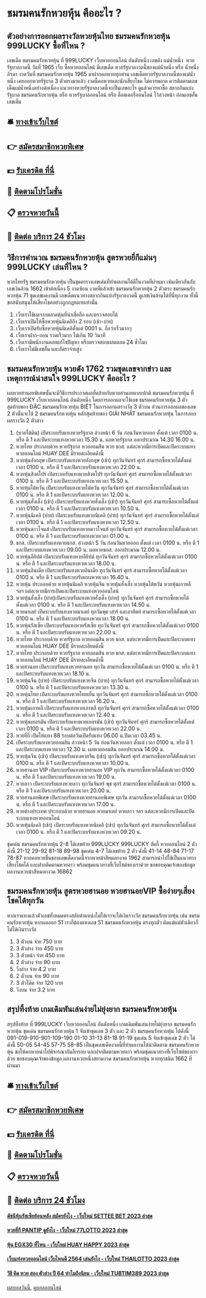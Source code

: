 # ชมรมคนรักหวยหุ้น คืออะไร ?
## ตัวอย่างการออกผลรางวัลหวยหุ้นไทย ชมรมคนรักหวยหุ้น 999LUCKY ซื้อที่ไหน ?
เลขเด็ด ชมรมคนรักหวยหุ้น ที่ 999LUCKY เว็บหวยออนไลน์ อันดับหนึ่ง เลขดัง แม่น้ำหนึ่ง  หวยรัฐบาลงวดนี้ วันที่ 1965
เว็บ ซื้อหวยออนไลน์ มีเลขเด็ด หวยรัฐบาลงวดนี้ของแม่น้ำหนึ่ง หรือ น้ำหนึ่ง ภิรดา งวดวันที่ ชมรมคนรักหวยหุ้น 1965 มาฝากคอหวยทุกท่าน เลขเด็ดหวยรัฐบาลงวดนี้ของแม่น้ำหนึ่ง เคยออกหวยรัฐบาล 3 ตัวตรงมาแล้ว งวดนี้คอหวยและนักเสี่ยงโชค ไม่ควรพลาด ควรติดตามเลขเด็ดแม่น้ำหนึ่งอย่างต่อเนื่อง แนวทางหวยรัฐบาลงวดนี้จะเป็นเลขอะไร ดูแล้วควรหาซื้อ สลากกินแบ่งรัฐบาล ชมรมคนรักหวยหุ้น หรือ หวยรัฐบาลออนไลน์ หรือ ล็อตเตอรี่ออนไลน์ ไว้ล่วงหน้า ก่อนเลขอั้น เลขเต็ม

## 🛎 [ทางเข้าเว็บไซต์](https://bit.ly/3BG5bNw)
## 👉 [สมัครสมาชิกหวยพิเศษ](https://bit.ly/3BG5bNw)
## 💵 [รับเครดิต ที่นี่](https://bit.ly/3C3mvgS)
## 👑 [ติดตามโปรโมชั่น](https://bit.ly/3C3mvgS)
## 📋 [ตรวจหวยวันนี้](https://bit.ly/3C3mvgS)
## 📱 [ติดต่อ บริการ 24 ชัวโมง](https://bit.ly/3C3mvgS)

## วิธีการคำนวณ ชมรมคนรักหวยหุ้น สูตรหวยยี่กีแม่นๆ 999LUCKY เล่นที่ไหน ?
หวยไทยรัฐ ชมรมคนรักหวยหุ้น เป็นชุดตารางเลขเด่นที่ทำผลงานได้ดีในงวดที่ผ่านมา เช่นเดียวกันกับเลขเงินล้าน 1662 เข้าต่อเนื่อง 5 งวดซ้อน งวดที่แล้วเข้า ชมรมคนรักหวยหุ้น 2 ตัวตรง ชมรมคนรักหวยหุ้น 71 ชุดเลขผลงานดี เลขเด็ดแนวทางสลากกินแบ่งรัฐบาลงวดนี้ ดูเลขเงินล้านได้ที่นี่ทุกงวด ทั้งนี้ขอสนับสนุนให้เสี่ยงโชคอย่างถูกกฎหมายเท่านั้น
1. เว็บเราใช้ผลจากตลาดหุ้นที่น่าเชื่อถือ และตรวจสอบได้
2. เว็บเราเปิดให้ซื้อหวยหุ้นนิเคอิถึง 2 รอบ (เช้า-บ่าย)
3. เว็บเราเปิดรับซื้อหวยหุ้นนิเคอิตั้งแต่ 0001 น. ถือว่าเร็วมากๆ
4. เว็บเราฝาก-ถอน รวดเร็วมาก ไม่เกิน 10 วินาที
5. เว็บเรามีพนักงานคอยแก้ไขปัญหา หรือตรวจสอบผลตลอด 24 ชั่วโมง
6. เว็บเราไม่มีเลขอั้น และอัตราจ่ายสูง

## ชมรมคนรักหวยหุ้น หวยดัง 1762 รวมชุดเลขจากข่าว และเหตุการณ์น่าสนใจ 999LUCKY คืออะไร ?
ผลหวยฮานอยพิเศษนั้นจะมีวิธีการประกาศผลที่คล้ายกับหวยฮานอยแบบปกติ ชมรมคนรักหวยหุ้น ที่ 999LUCKY เว็บหวยออนไลน์ อันดับหนึ่ง โดยการออกผลจะใช้เลข ชมรมคนรักหวยหุ้น 3 ตัวสุดท้ายของ ĐẶC ชมรมคนรักหวยหุ้น BIỆT ในการออกผลรางวัล 3 ตัวบน ส่วนการออกผลของเลข 2 ตัวนั้นจะใช้ 2 ชมรมคนรักหวยหุ้น หลักสุดท้ายของ GIẢI NHẤT ชมรมคนรักหวยหุ้น ในการออกผลรางวัล 2 ตัวล่าง
1. (หวยใต้ดิน) เปิดระบบรับแทงหวยรัฐบาล ล่วงหน้า 6 วัน ก่อนวันหวยออก ตั้งแต่ เวลา 0100 น. หรือ ตี 1 และปิดระบบแทงหวยเวลา 15.30 น. ผลหวยรัฐบาล ออกประมาณ 14.30 16.00 น.
2. หวยไทย ประกอบด้วย หวยรัฐบาล หวยออมสิน หวย ธกส. แต่ละหวยมีการเปิดและปิดระบบแทงหวยออนไลน์ HUAY DEE มีรายละเอียดดังนี้
3. หวยหุ้นอังกฤษ เปิดระบบรับแทงหวยอังกฤษ (เช้า) ทุกวันจันทร์ ศุกร์ สามารถซื้อหวยได้ตั้งแต่เวลา 0100 น. หรือ ตี 1 และปิดระบบรับแทงหวยเวลา 22.00 น.
4. หวยหุ้นสิงคโปร์ เปิดระบบรับแทงหวยสิงคโปร์ ทุกวันจันทร์ ศุกร์ สามารถซื้อหวยได้ตั้งแต่เวลา 0100 น. หรือ ตี 1 และปิดระบบรับแทงหวยเวลา 15.50 น.
5. หวยหุ้นไต้หวัน เปิดระบบรับแทงหวยไต้หวัน ทุกวันจันทร์ ศุกร์ สามารถซื้อหวยได้ตั้งแต่เวลา 0100 น. หรือ ตี 1 และปิดระบบรับแทงหวยเวลา 12.00 น.
6. หวยหุ้นฮั่งเส็ง (เช้า) เปิดระบบรับแทงหวยฮั่งเส็ง (เช้า) ทุกวันจันทร์ ศุกร์ สามารถซื้อหวยได้ตั้งแต่เวลา 0100 น. หรือ ตี 1 และปิดระบบรับแทงหวยเวลา 10.50 น.
7. หวยหุ้นนิเคอิ (บ่าย) เปิดระบบรับแทงหวยนิเคอิ (บ่าย) ทุกวันจันทร์ ศุกร์ สามารถซื้อหวยได้ตั้งแต่เวลา 0100 น. หรือ ตี 1 และปิดระบบรับแทงหวยเวลา 12.50 น.
8. หวยหุ้นดาวโจนส์ เปิดระบบรับแทงหวยดาวโจนส์ ทุกวันจันทร์ ศุกร์ สามารถซื้อหวยได้ตั้งแต่เวลา 0100 น. หรือ ตี 1 และปิดระบบรับแทงหวยเวลา 01.00 น.
9. ธกส. เปิดระบบรับแทงหวยธกส. ล่วงหน้า 5 วัน ก่อนวันหวยออก ตั้งแต่ เวลา 0100 น. หรือ ตี 1 และปิดระบบแทงหวยเวลา 09.00 น. ผลหวยธกส. ออกประมาณ 12.00 น.
10. หวยหุ้นอียิปต์ เปิดระบบรับแทงหวยอียิปต์ ทุกวันจันทร์ ศุกร์ สามารถซื้อหวยได้ตั้งแต่เวลา 0100 น. หรือ ตี 1 และปิดระบบรับแทงหวยเวลา 18.00 น.
11. หวยหุ้นอินเดีย เปิดระบบรับแทงหวยอินเดีย ทุกวันจันทร์ ศุกร์ สามารถซื้อหวยได้ตั้งแต่เวลา 0100 น. หรือ ตี 1 และปิดระบบรับแทงหวยเวลา 16.40 น.
12. หวยหุ้น ประกอบด้วย หวยหุ้นนิเคอิ หวยหุ้นจีน หวยหุ้นฮั่งเส็ง หวยหุ้นไต้หวัน หวยหุ้นเกาหลี ฯลฯ แต่ละหวยมีการเปิดและปิดระบบแทงหวยออนไลน์
13. หวยหุ้นฮั่งเส็ง (บ่าย)เปิดระบบรับแทงหวยฮั่งเส็ง (บ่าย) ทุกวันจันทร์ ศุกร์ สามารถซื้อหวยได้ตั้งแต่เวลา 0100 น. หรือ ตี 1 และปิดระบบรับแทงหวยเวลา 14.50 น.
14. หวยมาเลย์ เปิดระบบรับแทงหวยมาเลย์ ทุกวันพุธ เสาร์ และอาทิตย์ สามารถซื้อหวยได้ตั้งแต่เวลา 0100 น. หรือ ตี 1 และปิดระบบรับแทงหวยเวลา 18.00 น.
15. หวยหุ้นรัสเซีย เปิดระบบรับแทงหวยรัสเซีย ทุกวันจันทร์ ศุกร์ สามารถซื้อหวยได้ตั้งแต่เวลา 0100 น. หรือ ตี 1 และปิดระบบรับแทงหวยเวลา 22.00 น.
16. หวยไทย ประกอบด้วย หวยรัฐบาล หวยออมสิน หวย ธกส. แต่ละหวยมีการเปิดและปิดระบบแทงหวยออนไลน์ HUAY DEE มีรายละเอียดดังนี้
17. หวยไทย ประกอบด้วย หวยรัฐบาล หวยออมสิน หวย ธกส. แต่ละหวยมีการเปิดและปิดระบบแทงหวยออนไลน์ HUAY DEE มีรายละเอียดดังนี้
18. หวยฮานอย เปิดระบบรับแทงหวยฮานอย ทุกวัน สามารถซื้อหวยได้ตั้งแต่เวลา 0100 น. หรือ ตี 1 และปิดระบบรับแทงหวยเวลา 18.10 น.
19. หวยหุ้นจีน (บ่าย) เปิดระบบรับแทงหวยจีน (บ่าย) ทุกวันจันทร์ ศุกร์ สามารถซื้อหวยได้ตั้งแต่เวลา 0100 น. หรือ ตี 1 และปิดระบบรับแทงหวยเวลา 13.30 น.
20. หวยหุ้นไทย เปิดระบบรับแทงหวยไทยเย็น ทุกวันจันทร์ ศุกร์ สามารถซื้อหวยได้ตั้งแต่เวลา 0100 น. หรือ ตี 1 และปิดระบบรับแทงหวยเวลา 16.20 น.
21. หวยหุ้นเกาหลี เปิดระบบรับแทงหวยเกาหลี ทุกวันจันทร์ ศุกร์ สามารถซื้อหวยได้ตั้งแต่เวลา 0100 น. หรือ ตี 1 และปิดระบบรับแทงหวยเวลา 12.40 น.
22. หวยหุ้นเยอรมัน เปิดระบบรับแทงหวยเยอรมัน (เช้า) ทุกวันจันทร์ ศุกร์ สามารถซื้อหวยได้ตั้งแต่เวลา 0100 น. หรือ ตี 1 และปิดระบบรับแทงหวยเวลา 22.00 น.
23. หวยยี่กี่ เปิดให้แทง 88 รอบต่อวันเปิดรับแทง 06.00 น.ปิดเวลา 03.45 น.
24. เปิดระบบรับแทงหวยออมสิน ล่วงหน้า 5 วัน ก่อนวันหวยออก ตั้งแต่ เวลา 0100 น. หรือ ตี 1 และปิดระบบแทงหวยเวลา 12.30 น. ผลหวยออมสิน ออกประมาณ 14.00 น.
25. หวยหุ้นจีน (เช้า) เปิดระบบรับแทงหวยจีน (เช้า) ทุกวันจันทร์ ศุกร์ สามารถซื้อหวยได้ตั้งแต่เวลา 0100 น. หรือ ตี 1 และปิดระบบรับแทงหวยเวลา 10.00 น.
26. หวยฮานอย VIP เปิดระบบรับแทงหวยฮานอย VIP ทุกวัน สามารถซื้อหวยได้ตั้งแต่เวลา 0100 น. หรือ ตี 1 และปิดระบบรับแทงหวยเวลา 19.00 น.
27. หวยลาว เปิดระบบรับแทงหวยลาว ทุกวันจันทร์ พุธ ศุกร์ สามารถซื้อหวยได้ตั้งแต่เวลา 0100 น. หรือ ตี 1 และปิดระบบรับแทงหวยเวลา 20.00 น.
28. หวยฮานอยพิเศษ เปิดระบบรับแทงหวยฮานอยพิเศษ ทุกวัน สามารถซื้อหวยได้ตั้งแต่เวลา 0100 น. หรือ ตี 1 และปิดระบบรับแทงหวยเวลา 17.00 น.
29. หวยต่างประเทศ ประกอบด้วย หวยฮานอย หวยมาเลย์ หวยลาว ฯลฯ แต่ละหวยมีการเปิดและปิดระบบแทงหวยออนไลน์
30. หวยหุ้นนิเคอิ (เช้า) เปิดระบบรับแทงหวยนิเคอิ (เช้า) ทุกวันจันทร์ ศุกร์ สามารถซื้อหวยได้ตั้งแต่เวลา 0100 น. หรือ ตี 1 และปิดระบบรับแทงหวยเวลา 09.20 น.

ชุดเด่น ชมรมคนรักหวยหุ้น 2-8 ได้เลขท้าย 999LUCKY 999LUCKY ลัคกี้ หวยออนไลน์ 2 ตัว ดังนี้
21-12
29-92
81-18
89-98
ชุดเด่น 4-7 ได้เลขท้าย 2 ตัว ดังนี้
41-14
48-84
71-17
78-87
หากคอหวยชื่นชอบเลขเด็ดงวดนี้จากหวยม้าสีหมอกงวด 1962 สามารถนำไปใช้เป็นแนวทางเสี่ยงโชคได้ และฝากติดตามหวยลาว พร้อมชุดแนวทางที่เว็บไซต์ของเราด้วย
ขอขอบคุณเจ้าของข้อมูล
ผลงานหวยม้าสีหมอกงวด 16862


## ชมรมคนรักหวยหุ้น สูตรหวยฮานอย หวยฮานอยVIP ซื้อง่ายๆเสี่ยงโชคได้ทุกวัน
หากเราแทงแล้วตัวเลขทั้งหมดตรงสลับตำแหน่งไม่ได้เราจะได้เงินรางวัล ชมรมคนรักหวยหุ้น เช่น ชมรมคนรักหวยหุ้น หากผลออก 51 เราก็ต้องแทงเลข 51 ชมรมคนรักหวยหุ้น ตรงทุกตัว ผิดแม้แต่ตัวเดียวก็ไม่ได้เงินรางวัล
1. 3 ตัวบน จ่าย 750 บาท
2. 3 ตัวล่าง จ่าย 450 บาท
3. 3 ตัวหน้า จ่าย 450 บาท
4. 2 ตัวล่าง จ่าย 90 บาท
5. วิ่งล่าง จ่าย 4.2 บาท
6. 2 ตัวบน จ่าย 90 บาท
7. 3 ตัวโต๊ด จ่าย 120 บาท
8. วิ่งบน จ่าย 3.2 บาท

## สรุปทิ้งท้าย เกมเดิมพันเล่นง่ายไม่ยุ่งยาก ชมรมคนรักหวยหุ้น
สรุปทิ้งท้าย ที่ 999LUCKY เว็บหวยออนไลน์ อันดับหนึ่ง เกมเดิมพันเล่นง่ายไม่ยุ่งยาก ชมรมคนรักหวยหุ้น ชุดเด่น ชมรมคนรักหวยหุ้น 1 จับเข้าชุดเลข 3 ตัว และ 2 ตัว ชมรมคนรักหวยหุ้น ได้ดังนี้
091-019-910-901-109-190
01-10
31-13
81-18
91-19
ชุดเด่น 5 จับเข้าชุดเลข 2 ตัว ได้ดังนี้
50-05
54-45
57-75
58-85
เป็นชุดเลขเด็ดงวดนี้ที่ทำผลงานได้น่าติดตาม ชมรมคนรักหวยหุ้น ขอให้คอหวยนำไปพิจารณากันอีกรอบ และฝากติดตามหวยลาว พร้อมชุดแนวทางที่เว็บไซต์ของเราด้วย
ขอขอบคุณเจ้าของข้อมูล
ผลงานหวยหนึ่งสยามงวด ชมรมคนรักหวยหุ้น หวยทุกชนิด 1662 ที่ผ่านมา


## 🛎 [ทางเข้าเว็บไซต์](https://bit.ly/3BG5bNw)
## 👉 [สมัครสมาชิกหวยพิเศษ](https://bit.ly/3BG5bNw)
## 💵 [รับเครดิต ที่นี่](https://bit.ly/3C3mvgS)
## 👑 [ติดตามโปรโมชั่น](https://bit.ly/3C3mvgS)
## 📋 [ตรวจหวยวันนี้](https://bit.ly/3C3mvgS)
## 📱 [ติดต่อ บริการ 24 ชัวโมง](https://bit.ly/3C3mvgS)

#### [ดัชนีหุ้นรัสเซียย้อนหลัง สมัครยังไง - เว็บใหม่ SETTEE BET 2023 ล่าสุด](https://atom.io/themes/ดัชนีหุ้นรัสเซียย้อนหลัง%20สมัครยังไง%20-%20เว็บใหม่%20settee%20bet%202023%20ล่าสุด)
#### [หวยยี่กี PANTIP ดูยังไง - เว็บใหม่ 77LOTTO 2023 ล่าสุด](https://atom.io/themes/หวยยี่กี%20pantip%20ดูยังไง%20-%20เว็บใหม่%2077lotto%202023%20ล่าสุด)
#### [หุ้น EGX30 ที่ไหน - เว็บใหม่ HUAY HAPPY 2023 ล่าสุด](https://atom.io/themes/หุ้น%20egx30%20ที่ไหน%20-%20เว็บใหม่%20huay%20happy%202023%20ล่าสุด)
#### [เว็บแท่งหวยออนไลน์ เว็บไหนดี 2564 เล่นยังไง - เว็บใหม่ THAILOTTO 2023 ล่าสุด](https://atom.io/themes/เว็บแท่งหวยออนไลน์%20เว็บไหนดี%202564%20เล่นยังไง%20-%20เว็บใหม่%20thailotto%202023%20ล่าสุด)
#### [วิธี คิด หวย สอง ตัวล่าง ปี 64 ทำไมถึงนิยม - เว็บใหม่ TUBTIM389 2023 ล่าสุด](https://atom.io/themes/วิธี%20คิด%20หวย%20สอง%20ตัวล่าง%20ปี%2064%20ทำไมถึงนิยม%20-%20เว็บใหม่%20tubtim389%202023%20ล่าสุด)

[ผลบอลวันนี้](https://siamsport.tv "ผลบอลวันนี้"), [ดูบอลออนไลน์](https://siamsport.tv/ดูบอลสด "ดูบอลออนไลน์")